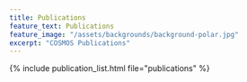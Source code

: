 ```yaml
---
title: Publications
feature_text: Publications
feature_image: "/assets/backgrounds/background-polar.jpg"
excerpt: "COSMOS Publications"
---
```



{% include publication_list.html file="publications" %}

<!--- this Publication list can be adapted with arguments:
  use items="Power.2021.GMD, Zreda.2012.HESS" to select only few Publications
  use nocomment=true to hide comments
  use nopartners=true to hide Partners
  use nobibtex=true to hide bibtex button
--->
